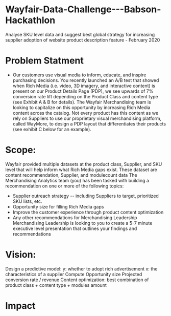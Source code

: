 # Wayfair-Data-Challenge---Babson-Hackathlon
Analyse SKU level data and suggest best global strategy for increasing supplier adoption of website product description feature - February 2020

# Problem Statment
* Our customers use visual media to inform, educate, and inspire purchasing decisions. You recently
launched an A/B test that showed when Rich Media (i.e. video, 3D imagery, and interactive content) is
present on our Product Details Page (PDP), we see upwards of 7% conversion rate lift depending on the
Product Class and content type (see Exhibit A & B for details). The Wayfair Merchandising team is
looking to capitalize on this opportunity by increasing Rich Media content across the catalog. Not every
product has this content as we rely on Suppliers to use our proprietary visual merchandising platform,
called WayMore, to design a PDP layout that differentiates their products (see exhibit C below for an
example). 

# Scope:
Wayfair provided multiple datasets at the product class, Supplier, and SKU level that will help
inform what Rich Media gaps exist. These dataset are content recommendation, Supplier, and modulecount data
The Merchandising Analytics team (you) has been tasked with building a recommendation on one or
more of the following topics:
* Supplier outreach strategy -- including Suppliers to target, prioritized SKU lists, etc.
* Opportunity size for filling Rich Media gaps
* Improve the customer experience through product content optimization
* Any other recommendations for Merchandising Leadership
Merchandising Leadership is looking to you to create a 5-7 minute executive level presentation that
outlines your findings and recommendations
# Vision:
Design a predictive model:
y: whether to adopt rich advertisement
x:  the characteristics of a supplier
Compute Opportunity size
Projected conversion rate / revenue
Content optimization: best combination of product class + content type + modules amount
# Impact

